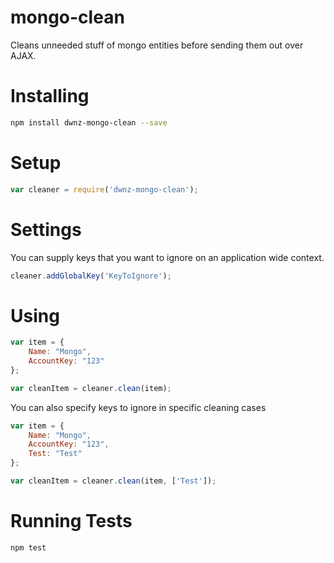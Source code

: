 mongo-clean
===========

Cleans unneeded stuff of mongo entities before sending them out over AJAX.


Installing
==========

```bash
npm install dwnz-mongo-clean --save
```

Setup
=====
```js
var cleaner = require('dwnz-mongo-clean');
```

Settings
========

You can supply keys that you want to ignore on an application wide context.

```js
cleaner.addGlobalKey('KeyToIgnore');
```

Using
=====
```js
var item = {
	Name: "Mongo",
	AccountKey: "123"
};

var cleanItem = cleaner.clean(item);
```

You can also specify keys to ignore in specific cleaning cases

```js
var item = {
	Name: "Mongo",
	AccountKey: "123",
	Test: "Test"
};

var cleanItem = cleaner.clean(item, ['Test']);
```

Running Tests
=============
```
npm test
```